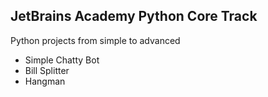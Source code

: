 ## JetBrains Academy Python Core Track

Python projects from simple to advanced
- Simple Chatty Bot
- Bill Splitter
- Hangman
